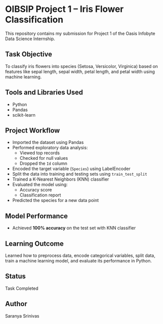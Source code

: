 # OIBSIP Project 1 – Iris Flower Classification

This repository contains my submission for Project 1 of the Oasis Infobyte Data Science Internship.

## Task Objective

To classify iris flowers into species (Setosa, Versicolor, Virginica) based on features like sepal length, sepal width, petal length, and petal width using machine learning.

## Tools and Libraries Used

- Python
- Pandas
- scikit-learn

## Project Workflow

- Imported the dataset using Pandas
- Performed exploratory data analysis:
  - Viewed top records
  - Checked for null values
  - Dropped the `Id` column
- Encoded the target variable (`Species`) using LabelEncoder
- Split the data into training and testing sets using `train_test_split`
- Trained a K-Nearest Neighbors (KNN) classifier
- Evaluated the model using:
  - Accuracy score
  - Classification report
- Predicted the species for a new data point

## Model Performance

- Achieved **100% accuracy** on the test set with KNN classifier

## Learning Outcome

Learned how to preprocess data, encode categorical variables, split data, train a machine learning model, and evaluate its performance in Python.

## Status

Task Completed

## Author

Saranya Srinivas
